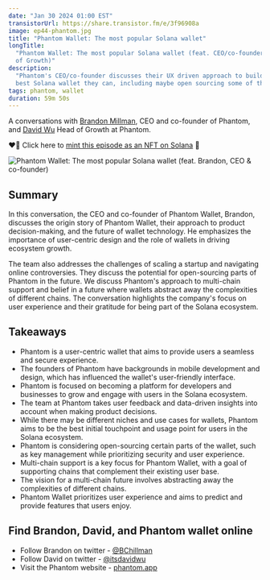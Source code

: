 ```yaml
---
date: "Jan 30 2024 01:00 EST"
transistorUrl: https://share.transistor.fm/e/3f96908a
image: ep44-phantom.jpg
title: "Phantom Wallet: The most popular Solana wallet"
longTitle:
  "Phantom Wallet: The most popular Solana wallet (feat. CEO/co-founder & Head
  of Growth)"
description:
  "Phantom's CEO/co-founder discusses their UX driven approach to building the
  best Solana wallet they can, including maybe open sourcing some of the wallet."
tags: phantom, wallet
duration: 59m 50s
---
```


A conversations with [Brandon Millman](https://twitter.com/BChillman), CEO and
co-founder of Phantom, and [David Wu](https://twitter.com/itsdavidwu) Head of
Growth at Phantom.

❤️‍🔥 Click here to
[mint this episode as an NFT on Solana](https://solfate.link/mint44) 💪

![Phantom Wallet: The most popular Solana wallet (feat. Brandon, CEO & co-founder)](/content/media/podcast/episodes/ep44-phantom.jpg)

## Summary

In this conversation, the CEO and co-founder of Phantom Wallet, Brandon,
discusses the origin story of Phantom Wallet, their approach to product
decision-making, and the future of wallet technology. He emphasizes the
importance of user-centric design and the role of wallets in driving ecosystem
growth.

The team also addresses the challenges of scaling a startup and navigating
online controversies. They discuss the potential for open-sourcing parts of
Phantom in the future. We discuss Phantom's approach to multi-chain support and
belief in a future where wallets abstract away the complexities of different
chains. The conversation highlights the company's focus on user experience and
their gratitude for being part of the Solana ecosystem.

## Takeaways

- Phantom is a user-centric wallet that aims to provide users a seamless and
  secure experience.
- The founders of Phantom have backgrounds in mobile development and design,
  which has influenced the wallet's user-friendly interface.
- Phantom is focused on becoming a platform for developers and businesses to
  grow and engage with users in the Solana ecosystem.
- The team at Phantom takes user feedback and data-driven insights into account
  when making product decisions.
- While there may be different niches and use cases for wallets, Phantom aims to
  be the best initial touchpoint and usage point for users in the Solana
  ecosystem.
- Phantom is considering open-sourcing certain parts of the wallet, such as key
  management while prioritizing security and user experience.
- Multi-chain support is a key focus for Phantom Wallet, with a goal of
  supporting chains that complement their existing user base.
- The vision for a multi-chain future involves abstracting away the complexities
  of different chains.
- Phantom Wallet prioritizes user experience and aims to predict and provide
  features that users enjoy.

## Find Brandon, David, and Phantom wallet online

- Follow Brandon on twitter - [@BChillman](https://twitter.com/BChillman)
- Follow David on twitter - [@itsdavidwu](https://twitter.com/itsdavidwu)
- Visit the Phantom website - [phantom.app](https://phantom.app)
